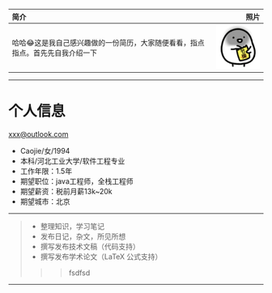 
| 简介          |  照片  |
| :----------------------   | ------------------:  |
| 哈哈:joy:这是我自己感兴趣做的一份简历，大家随便看看，指点指点。首先先自我介绍一下    |   ![Caojie](https://github.com/caoyuanbao/me/blob/master/ilike.gif?raw=true)     |


***
# 个人信息
<xxx@outlook.com>
 - Caojie/女/1994 
 - 本科/河北工业大学/软件工程专业
 - 工作年限：1.5年
 - 期望职位：java工程师，全栈工程师
 - 期望薪资：税前月薪13k~20k
 - 期望城市：北京
***

> * 整理知识，学习笔记
> * 发布日记，杂文，所见所想
> * 撰写发布技术文稿（代码支持）
> * 撰写发布学术论文（LaTeX 公式支持）
> > >fsdfsd
***

